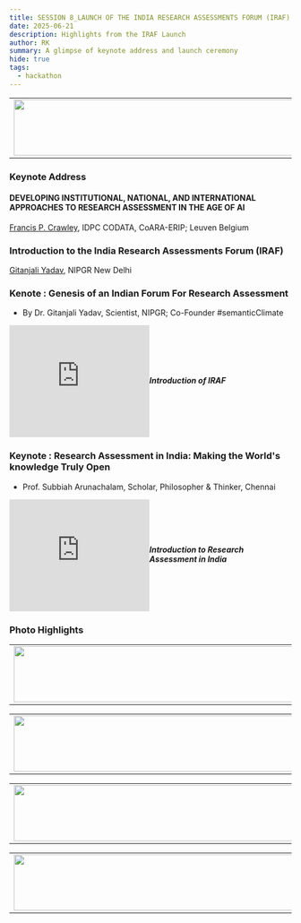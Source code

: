 ```yaml
---
title: SESSION 8_LAUNCH OF THE INDIA RESEARCH ASSESSMENTS FORUM (IRAF)
date: 2025-06-21
description: Highlights from the IRAF Launch
author: RK
summary: A glimpse of keynote address and launch ceremony
hide: true
tags:
  - hackathon
---
```


<table>
  <tr>
    <td>
      <img src='{{ "/static/img/events_all/session8_AI_summit.JPG" | url }}' width="500" height="100">
    </td>
  </tr>
</table>


### Keynote Address 

#### DEVELOPING INSTITUTIONAL, NATIONAL, AND INTERNATIONAL APPROACHES TO RESEARCH ASSESSMENT IN THE AGE OF AI

[Francis P. Crawley](https://www.linkedin.com/in/francispcrawley/), IDPC CODATA, CoARA-ERIP; Leuven Belgium


### Introduction to the India Research Assessments Forum (IRAF)
[Gitanjali Yadav](https://www.linkedin.com/in/gilienv/?originalSubdomain=uk), NIPGR New Delhi

### Kenote : Genesis of an Indian Forum For Research Assessment
- By Dr. Gitanjali Yadav, Scientist, NIPGR; Co-Founder #semanticClimate

<div style="display: flex; align-items: center; gap: 20 px; margin-bottom: 20 px;">
  <iframe width="250" height="200" src="https://www.youtube.com/embed/3wQMYdUmJ40" frameborder="0" allow="accelerometer; autoplay; clipboard-write; encrypted-media; gyroscope; picture-in-picture" allowfullscreen></iframe>
  <div>
    <h5 style="font-size: 1.2 rem; font-family: -apple-system,BlinkMacSystemFont,"Segoe UI",Helvetica,Arial,sans-serif,"Apple Color Emoji","Segoe UI Emoji","Segoe UI Symbol"; color: #000000;>Introduction of IRAF</h5>
  </div>
</div>

### Keynote : Research Assessment in India: Making the World's knowledge Truly Open
- Prof. Subbiah Arunachalam, Scholar, Philosopher & Thinker, Chennai

<div style="display: flex; align-items: center; gap: 20 px; margin-bottom: 20 px;">
  <iframe width="250" height="200" src="https://www.youtube.com/embed/mE-jurTWRpk" frameborder="0" allow="accelerometer; autoplay; clipboard-write; encrypted-media; gyroscope; picture-in-picture" allowfullscreen></iframe>
  <div>
    <h5 style="font-size: 1.2 rem; font-family: -apple-system,BlinkMacSystemFont,"Segoe UI",Helvetica,Arial,sans-serif,"Apple Color Emoji","Segoe UI Emoji","Segoe UI Symbol"; color: #000000;>Introduction to Research Assessment in India</h5>
  </div>
</div>


### Photo Highlights

<table>
  <tr>
    <td>
      <img src='{{ "/static/img/events_all/session8_pic1.png" | url }}' width="500" height="100">
    </td>
  </tr>
</table>

<table>
  <tr>
    <td>
      <img src='{{ "/static/img/events_all/session8_pic2.png" | url }}' width="500" height="100">
    </td>
  </tr>
</table>

<table>
  <tr>
    <td>
      <img src='{{ "/static/img/events_all/session8_pic3.png" | url }}' width="500" height="100">
    </td>
  </tr>
</table>

<table>
  <tr>
    <td>
      <img src='{{ "/static/img/events_all/session8_pic4.png" | url }}' width="500" height="100">
    </td>
  </tr>
</table>